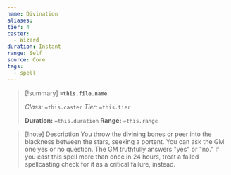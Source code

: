 ```yaml
---
name: Divination
aliases: 
tier: 4
caster:
  - Wizard
duration: Instant
range: Self
source: Core
tags:
  - spell
---
```


> [!summary] **`=this.file.name`**
> 
> *Class:* `=this.caster`
> *Tier:* `=this.tier`
> 
> **Duration:** `=this.duration`
> **Range:** `=this.range`

>[!note] Description
> You throw the divining bones or peer into the blackness between the stars, seeking a portent. You can ask the GM one yes or no question. The GM truthfully answers "yes" or "no." If you cast this spell more than once in 24 hours, treat a failed spellcasting check for it as a critical failure, instead.